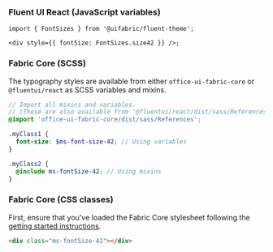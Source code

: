 ### Fluent UI React (JavaScript variables)

```tsx
import { FontSizes } from '@uifabric/fluent-theme';

<div style={{ fontSize: FontSizes.size42 }} />;
```

### Fabric Core (SCSS)

The typography styles are available from either `office-ui-fabric-core` or `@fluentui/react` as SCSS variables and mixins.

```scss
// Import all mixins and variables.
// (These are also available from '@fluentui/react/dist/sass/References'.)
@import 'office-ui-fabric-core/dist/sass/References';

.myClass1 {
  font-size: $ms-font-size-42; // Using variables
}

.myClass2 {
  @include ms-fontSize-42; // Using mixins
}
```

### Fabric Core (CSS classes)

First, ensure that you've loaded the Fabric Core stylesheet following the [getting started instructions](#/get-started/web#fabric-core).

```html
<div class="ms-fontSize-42"></div>
```
